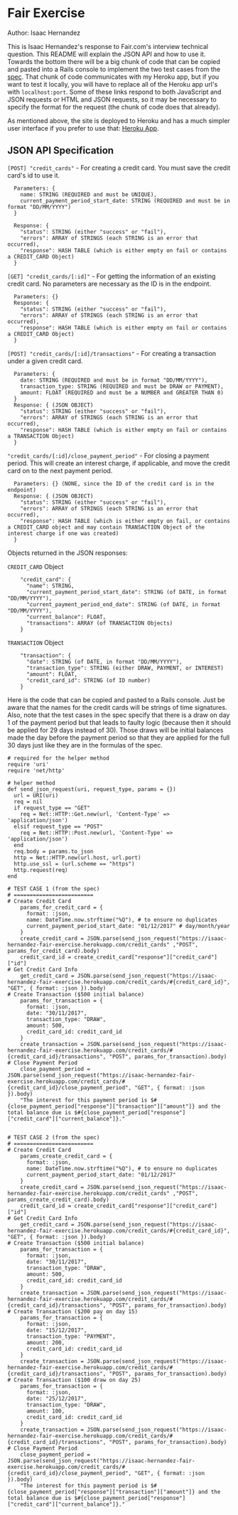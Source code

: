 # Fair Exercise
Author: Isaac Hernandez

This is Isaac Hernandez's response to Fair.com's interview technical question. This README will explain the JSON API and how to use it. Towards the bottom there will be a big chunk of code that can be copied and pasted into a Rails console to implement the two test cases from the [spec](https://github.com/wearefair/interview/tree/master/engineering). That chunk of code communicates with my Heroku app, but if you want to test it locally, you will have to replace all of the Heroku app url's with `localhost:port`. Some of these links respond to both JavaScript and JSON requests or HTML and JSON requests, so it may be necessary to specify the format for the request (the chunk of code does that already).

As mentioned above, the site is deployed to Heroku and has a much simpler user interface if you prefer to use that: [Heroku App](https://isaac-hernandez-fair-exercise.herokuapp.com).

## JSON API Specification

`[POST] "credit_cards"` - For creating a credit card. You must save the credit card's id to use it.
```
  Parameters: {
    name: STRING (REQUIRED and must be UNIQUE),
    current_payment_period_start_date: STRING (REQUIRED and must be in format "DD/MM/YYYY")
  }

  Response: {
    "status": STRING (either "success" or "fail"),
    "errors": ARRAY of STRINGS (each STRING is an error that occurred),
    "response": HASH TABLE (which is either empty on fail or contains a CREDIT_CARD Object)
  }
```

`[GET] "credit_cards/[:id]"` - For getting the information of an existing credit card. No parameters are necessary as the ID is in the endpoint.
```
  Parameters: {}
  Response: {
    "status": STRING (either "success" or "fail"),
    "errors": ARRAY of STRINGS (each STRING is an error that occurred),
    "response": HASH TABLE (which is either empty on fail or contains a CREDIT_CARD Object)
  }
```

`[POST] "credit_cards/[:id]/transactions"` - For creating a transaction under a given credit card.
```
  Parameters: {
    date: STRING (REQUIRED and must be in format "DD/MM/YYYY"),
    transaction_type: STRING (REQUIRED and must be DRAW or PAYMENT),
    amount: FLOAT (REQUIRED and must be a NUMBER and GREATER THAN 0)
  }
  Response: { (JSON OBJECT)
    "status": STRING (either "success" or "fail"),
    "errors": ARRAY of STRINGS (each STRING is an error that occurred),
    "response": HASH TABLE (which is either empty on fail or contains a TRANSACTION Object)
  }
```

`"credit_cards/[:id]/close_payment_period"` - For closing a payment period. This will create an interest charge, if applicable, and move the credit card on to the next payment period.
```
  Parameters: {} (NONE, since the ID of the credit card is in the endpoint)
  Response: { (JSON OBJECT)
    "status": STRING (either "success" or "fail"),
    "errors": ARRAY of STRINGS (each STRING is an error that occurred),
    "response": HASH TABLE (which is either empty on fail, or contains a CREDIT_CARD object and may contain TRANSACTION Object of the interest charge if one was created)
  }
```


Objects returned in the JSON responses:

`CREDIT_CARD` Object
```
    "credit_card": {
      "name": STRING,
      "current_payment_period_start_date": STRING (of DATE, in format "DD/MM/YYYY"),
      "current_payment_period_end_date": STRING (of DATE, in format "DD/MM/YYYY"),
      "current_balance": FLOAT,
      "transactions": ARRAY (of TRANSACTION Objects)
    }
```
`TRANSACTION` Object
```
    "transaction": {
      "date": STRING (of DATE, in format "DD/MM/YYYY"),
      "transaction_type": STRING (either DRAW, PAYMENT, or INTEREST)
      "amount": FLOAT,
      "credit_card_id": STRING (of ID number)
    }
```

Here is the code that can be copied and pasted to a Rails console. Just be aware that the names for the credit cards will be strings of time signatures. Also, note that the test cases in the spec specify that there is a draw on day 1 of the payment period but that leads to faulty logic (because then it should be applied for 29 days instead of 30). Those draws will be initial balances made the day before the payment period so that they are applied for the full 30 days just like they are in the formulas of the spec.

```
# required for the helper method
require 'uri'
require 'net/http'

# helper method
def send_json_request(uri, request_type, params = {})
  url = URI(uri)
  req = nil
  if request_type == "GET"
    req = Net::HTTP::Get.new(url, 'Content-Type' => 'application/json')
  elsif request_type == "POST"
    req = Net::HTTP::Post.new(url, 'Content-Type' => 'application/json')
  end
  req.body = params.to_json
  http = Net::HTTP.new(url.host, url.port)
  http.use_ssl = (url.scheme == "https")
  http.request(req)
end

# TEST CASE 1 (from the spec)
# =========================
# Create Credit Card
    params_for_credit_card = {
      format: :json,
      name: DateTime.now.strftime("%Q"), # to ensure no duplicates
      current_payment_period_start_date: "01/12/2017" # day/month/year
    }
    create_credit_card = JSON.parse(send_json_request("https://isaac-hernandez-fair-exercise.herokuapp.com/credit_cards" ,"POST", params_for_credit_card).body)
    credit_card_id = create_credit_card["response"]["credit_card"]["id"]
# Get Credit Card Info
    get_credit_card = JSON.parse(send_json_request("https://isaac-hernandez-fair-exercise.herokuapp.com/credit_cards/#{credit_card_id}", "GET", { format: :json }).body)
# Create Transaction ($500 initial balance)
    params_for_transaction = {
      format: :json,
      date: "30/11/2017",
      transaction_type: "DRAW",
      amount: 500,
      credit_card_id: credit_card_id
    }
    create_transaction = JSON.parse(send_json_request("https://isaac-hernandez-fair-exercise.herokuapp.com/credit_cards/#{credit_card_id}/transactions", "POST", params_for_transaction).body)
# Close Payment Period
    close_payment_period = JSON.parse(send_json_request("https://isaac-hernandez-fair-exercise.herokuapp.com/credit_cards/#{credit_card_id}/close_payment_period", "GET", { format: :json }).body)
    "The interest for this payment period is $#{close_payment_period["response"]["transaction"]["amount"]} and the total balance due is $#{close_payment_period["response"]["credit_card"]["current_balance"]}."


# TEST CASE 2 (from the spec)
# =========================
# Create Credit Card
    params_create_credit_card = {
      format: :json,
      name: DateTime.now.strftime("%Q"), # to ensure no duplicates
      current_payment_period_start_date: "01/12/2017"
    }
    create_credit_card = JSON.parse(send_json_request("https://isaac-hernandez-fair-exercise.herokuapp.com/credit_cards" ,"POST", params_create_credit_card).body)
    credit_card_id = create_credit_card["response"]["credit_card"]["id"]
# Get Credit Card Info
    get_credit_card = JSON.parse(send_json_request("https://isaac-hernandez-fair-exercise.herokuapp.com/credit_cards/#{credit_card_id}", "GET", { format: :json }).body)
# Create Transaction ($500 initial balance)
    params_for_transaction = {
      format: :json,
      date: "30/11/2017",
      transaction_type: "DRAW",
      amount: 500,
      credit_card_id: credit_card_id
    }
    create_transaction = JSON.parse(send_json_request("https://isaac-hernandez-fair-exercise.herokuapp.com/credit_cards/#{credit_card_id}/transactions", "POST", params_for_transaction).body)
# Create Transaction ($200 pay on day 15)
    params_for_transaction = {
      format: :json,
      date: "15/12/2017",
      transaction_type: "PAYMENT",
      amount: 200,
      credit_card_id: credit_card_id
    }
    create_transaction = JSON.parse(send_json_request("https://isaac-hernandez-fair-exercise.herokuapp.com/credit_cards/#{credit_card_id}/transactions", "POST", params_for_transaction).body)
# Create Transaction ($100 draw on day 25)
    params_for_transaction = {
      format: :json,
      date: "25/12/2017",
      transaction_type: "DRAW",
      amount: 100,
      credit_card_id: credit_card_id
    }
    create_transaction = JSON.parse(send_json_request("https://isaac-hernandez-fair-exercise.herokuapp.com/credit_cards/#{credit_card_id}/transactions", "POST", params_for_transaction).body)
# Close Payment Period
    close_payment_period = JSON.parse(send_json_request("https://isaac-hernandez-fair-exercise.herokuapp.com/credit_cards/#{credit_card_id}/close_payment_period", "GET", { format: :json }).body)
    "The interest for this payment period is $#{close_payment_period["response"]["transaction"]["amount"]} and the total balance due is $#{close_payment_period["response"]["credit_card"]["current_balance"]}."
```
